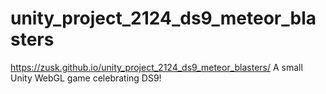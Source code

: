 # unity_project_2124_ds9_meteor_blasters

https://zusk.github.io/unity_project_2124_ds9_meteor_blasters/
A small Unity WebGL game celebrating DS9!
